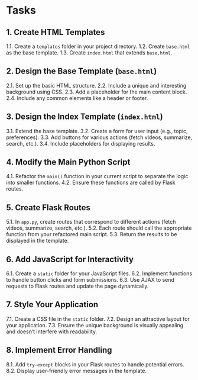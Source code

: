 # Tasks

## 1. Create HTML Templates
1.1. Create a `templates` folder in your project directory.
1.2. Create `base.html` as the base template.
1.3. Create `index.html` that extends `base.html`.

## 2. Design the Base Template (`base.html`)
2.1. Set up the basic HTML structure.
2.2. Include a unique and interesting background using CSS.
2.3. Add a placeholder for the main content block.
2.4. Include any common elements like a header or footer.

## 3. Design the Index Template (`index.html`)
3.1. Extend the base template.
3.2. Create a form for user input (e.g., topic, preferences).
3.3. Add buttons for various actions (fetch videos, summarize, search, etc.).
3.4. Include placeholders for displaying results.

## 4. Modify the Main Python Script
4.1. Refactor the `main()` function in your current script to separate the logic into smaller functions.
4.2. Ensure these functions are called by Flask routes.

## 5. Create Flask Routes
5.1. In `app.py`, create routes that correspond to different actions (fetch videos, summarize, search, etc.).
5.2. Each route should call the appropriate function from your refactored main script.
5.3. Return the results to be displayed in the template.

## 6. Add JavaScript for Interactivity
6.1. Create a `static` folder for your JavaScript files.
6.2. Implement functions to handle button clicks and form submissions.
6.3. Use AJAX to send requests to Flask routes and update the page dynamically.

## 7. Style Your Application
7.1. Create a CSS file in the `static` folder.
7.2. Design an attractive layout for your application.
7.3. Ensure the unique background is visually appealing and doesn’t interfere with readability.

## 8. Implement Error Handling
8.1. Add `try-except` blocks in your Flask routes to handle potential errors.
8.2. Display user-friendly error messages in the template.
